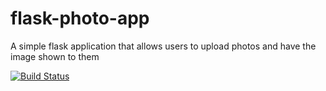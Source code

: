 # flask-photo-app
A simple flask application that allows users to upload photos and have the image shown to them

[![Build Status](https://travis-ci.org/DaemonWill/flask-photo-app.svg?branch=master)](https://travis-ci.org/DaemonWill/flask-photo-app)

